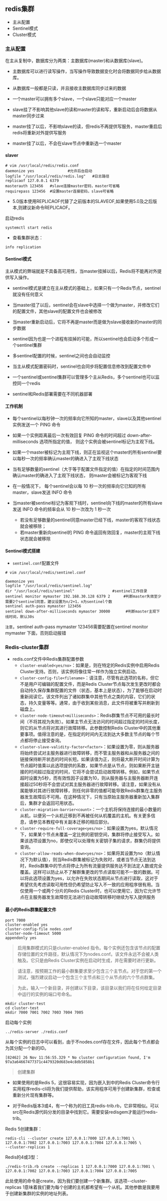 ## redis集群

- 主从配置
- Sentinel模式
- Cluster模式

### 主从配置
在主从复制中，数据库分为两类：主数据库(master)和从数据库(slave)。

* 主数据库可以进行读写操作，当写操作导致数据变化时会将数据同步给从数据库。
* 从数据库一般都是只读，并且接收主数据库同步过来的数据

* 一个master可以拥有多个slave，一个slave只能对应一个master

* slave挂了不影响其他slave的读和master的读和写，重新启动后会将数据从master同步过来

* master挂了以后，不影响slave的读，但redis不再提供写服务，master重启后redis将重新对外提供写服务

* master挂了以后，不会在slave节点中重新选一个master

#### slaver

```
# vim /usr/local/redis/redis.conf
daemonize yes               #允许后台启动
logfile "/usr/local/redis/redis.log"   #日志路径
replicaof 127.0.0.1 6379
masterauth 123456   #slave连接master密码，master可省略
requirepass 123456  #设置master连接密码，slave可省略

```
- 5.0版本使用REPLICAOF代替了之前版本的SLAVEOF,如果使用5.0及之后版本,则建议新命令REPLICAOF。

启动redis
```
systemctl start redis
```
- 查看集群状态：
```
info replication
```

#### Sentinel模式
主从模式的弊端就是不具备高可用性，当master挂掉以后，Redis将不能再对外提供写入操作。
* sentinel模式是建立在主从模式的基础上，如果只有一个Redis节点，sentinel就没有任何意义

* 当master挂了以后，sentinel会在slave中选择一个做为master，并修改它们的配置文件，其他slave的配置文件也会被修改

* 当master重新启动后，它将不再是master而是做为slave接收新的master的同步数据

* sentinel因为也是一个进程有挂掉的可能，所以sentinel也会启动多个形成一个sentinel集群

* 多sentinel配置的时候，sentinel之间也会自动监控

* 当主从模式配置密码时，sentinel也会同步将配置信息修改到配置文件中

* 一个sentinel或sentinel集群可以管理多个主从Redis，多个sentinel也可以监控同一个redis

* sentinel和Redis部署需要在不同机器部署

#### 工作机制

* 每个sentinel以每秒钟一次的频率向它所知的master，slave以及其他sentinel实例发送一个 PING 命令 

* 如果一个实例距离最后一次有效回复 PING 命令的时间超过 down-after-milliseconds 选项所指定的值， 则这个实例会被sentinel标记为主观下线。 

* 如果一个master被标记为主观下线，则正在监视这个master的所有sentinel要以每秒一次的频率确认master的确进入了主观下线状态

* 当有足够数量的sentinel（大于等于配置文件指定的值）在指定的时间范围内确认master的确进入了主观下线状态， 则master会被标记为客观下线 

* 在一般情况下， 每个sentinel会以每 10 秒一次的频率向它已知的所有master，slave发送 INFO 命令 

* 当master被sentinel标记为客观下线时，sentinel向下线的master的所有slave发送 INFO 命令的频率会从 10 秒一次改为 1 秒一次 
    * 若没有足够数量的sentinel同意master已经下线，master的客观下线状态就会被移除；
    * 若master重新向sentinel的 PING 命令返回有效回复，master的主观下线状态就会被移除

#### Sentinel模式搭建

- `sentinel.conf`配置文件
```
# vim /usr/local/redis/sentinel.conf

daemonize yes
logfile "/usr/local/redis/sentinel.log"
dir "/usr/local/redis/sentinel"                 #sentinel工作目录
sentinel monitor mymaster 192.168.30.128 6379 2      #判断master失效至少需要2个sentinel同意，建议设置为n/2+1，n为sentinel个数
sentinel auth-pass mymaster 123456
sentinel down-after-milliseconds mymaster 30000       #判断master主观下线时间，默认30s

```

`注意`，sentinel auth-pass mymaster 123456需要配置在sentinel monitor mymaster 下面，否则启动报错


### Redis-cluster集群

- redis.conf文件中Redis集群配置参数
    - `cluster-enabled<yes/no>`：如果是，则在特定的Redis实例中启用Redis Cluster支持。否则，该实例将像往常一样作为独立实例启动。
    - `cluster-config-file<filename>`：请注意，尽管有此选项的名称，但它不是用户可编辑的配置文件，而是Redis Cluster节点每次发生更改时都会自动持久保存集群配置的文件（状态，基本上是状态），为了能够在启动时重新阅读它。该文件列出了诸如群集中其他节点之类的内容，它们的状态，持久变量等等。通常，由于收到某些消息，此文件将被重写并刷新到磁盘上。
    - `cluster-node-timeout<milliseconds>`：Redis群集节点不可用的最长时间（不将其视为失败）。如果主节点无法访问的时间超过指定的时间长度，则它的从节点将对其进行故障转移。此参数控制Redis Cluster中的其他重要事项。值得注意的是，在指定的时间内无法到达大多数主节点的每个节点都将停止接受查询。
    - `cluster-slave-validity-factor<factor>`：如果设置为零，则从服务器将始终尝试对主服务器进行故障转移，而不管主服务器和从服务器之间的链接保持断开状态的时间长短。如果该值为正，则将最大断开时间计算为节点超时值乘以此选项提供的系数，如果节点是从节点，则如果断开主链接的时间超过指定的时间，它将不会尝试启动故障转移。例如，如果节点超时设置为5秒，而有效性因子设置为10，则从服务器与主服务器断开连接超过50秒将不会尝试对其主服务器进行故障转移。请注意，如果没有从属能够对其进行故障转移，则任何非零的值都可能导致Redis群集在主服务器发生故障后不可用。在这种情况下，只有当原始主服务器重新加入集群后，集群才会返回可用状态。
    - `cluster-migration-barrier<count>`：一个主机将保持连接的最小数量的从机，以便另一个从机迁移到不再被任何从机覆盖的主机。有关更多信息，请参见本教程中有关副本迁移的相应部分。
    - `cluster-require-full-coverage<yes/no>`：如果设置为yes，默认情况下，如果某个节点未覆盖一定比例的密钥空间，集群将停止接受写入。如果该选项设置为no，即使仅可以处理有关密钥子集的请求，群集仍将提供查询。
    - `cluster-allow-reads-when-down<yes/no>`：如果将其设置为no（默认情况下为默认值），则当Redis群集被标记为失败时，或者当节点无法到达时，Redis群集中的节点将停止为所有流量提供服务达不到法定人数或完全覆盖。这样可以防止从不了解群集更改的节点读取可能不一致的数据。可以将此选项设置为yes，以允许在失败状态期间从节点进行读取，这对于希望优先考虑读取可用性但仍希望防止写入不一致的应用程序很有用。当仅使用一个或两个分片的Redis Cluster时，也可以使用它，因为它允许节点在主服务器发生故障但无法进行自动故障转移时继续为写入提供服务

#### 最小的Redis群集配置文件
```
port 7000
cluster-enabled yes
cluster-config-file nodes.conf
cluster-node-timeout 5000
appendonly yes
```

> 启用集群模式的只是cluster-enabled 指令。每个实例还包含该节点的配置存储位置的文件路径，默认情况下为nodes.conf。该文件永远不会被人类触及。它只是由Redis Cluster实例在启动时生成，并在需要时进行更新。

> 请注意，按预期工作的最小群集要求至少包含三个主节点。对于您的第一个测试，强烈建议启动一个包含三个主节点和三个从节点的六个节点群集。

> 为此，输入一个新目录，并创建以下目录，该目录以我们将在任何给定目录中运行的实例的端口号命名。

```
mkdir cluster-test
cd cluster-test
mkdir 7000 7001 7002 7003 7004 7005
```

启动每个实例
```
../redis-server ./redis.conf
```

从每个实例的日志中可以看到，由于不nodes.conf存在文件，因此每个节点都会为其分配一个新的ID。

```
[82462] 26 Nov 11:56:55.329 * No cluster configuration found, I'm 97a3a64667477371c4479320d683e4c8db5858b1
```

> 创建集群

- 如果使用的是Redis 5，这很容易实现，因为嵌入到中的Redis Cluster命令行实用程序redis-cli将为我们提供帮助，该实用程序可用于创建新集群，检查或重新分片现有集群等。

- 对于Redis版本3或4，有一个称为的旧工具redis-trib.rb，它非常相似。可以src在Redis源代码分发的目录中找到它。需要安装redisgem才能运行redis-trib。

Redis 5创建集群：
```
redis-cli --cluster create 127.0.0.1:7000 127.0.0.1:7001 \
127.0.0.1:7002 127.0.0.1:7003 127.0.0.1:7004 127.0.0.1:7005 \
--cluster-replicas 1
```

Redis的4或3型：

```
./redis-trib.rb create --replicas 1 127.0.0.1:7000 127.0.0.1:7001 \
127.0.0.1:7002 127.0.0.1:7003 127.0.0.1:7004 127.0.0.1:7005
```
此处使用的命令是create，因为我们要创建一个新集群。该选项--cluster-replicas 1意味着我们要为每个创建的主机都希望有一个从机。其他参数是我要用于创建新集群的实例的地址列表。
